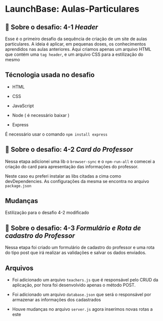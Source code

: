 # LaunchBase: Aulas-Particulares

## :rocket: Sobre o desafio: 4-1 <i>Header</i>

Esse é o primeiro desafio da sequência de criação de um site de aulas particulares. A ideia é aplicar, em pequenas doses, os conhecimentos aprendidos nas aulas anteriores. Aqui criamos apenas um arquivo HTML que contém uma `tag header`, e um arquivo CSS para a estilização do mesmo

## Técnologia usada no desafio

-  HTML

-  CSS

-  JavaScript

-  Node ( é necessário baixar )

-  Express

É necessário usar o comando <code>npm install express</code>

## :rocket: Sobre o desafio: 4-2 <i> Card do Professor </i>

Nessa etapa adicionei uma lib o `browser-sync` e o `npm-run-all` e comecei a criação do card para apresentação das informações do professor.

Neste caso eu preferi instalar as libs citadas a cima como devDependencies. As configurações da mesma se encontra no arquivo `package.json`

## Mudanças

Estilização para o desafio 4-2 modificado

## :rocket: Sobre o desafio: 4-3 <i> Formulário e Rota de cadastro do Professor </i>

Nessa etapa foi criado um formulário de cadastro do professor e uma rota do tipo post que irá realizar as validações e salvar os dados enviados.

## Arquivos

-  Foi adicionado um arquivo `teachers.js` que é responsável pelo CRUD da aplicação, por hora foi desenvolvido apenas o método POST.

-  Foi adicionado um arquivo `database.json` que será o responsável por armazenar as informações dos cadastrados

-  Houve mudanças no arquivo `server.js` agora inserimos novas rotas a este
